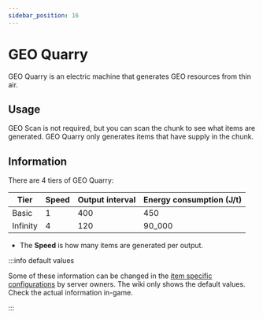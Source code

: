 ```yaml
---
sidebar_position: 16
---
```


# GEO Quarry

GEO Quarry is an electric machine that generates GEO resources from thin air.

## Usage

GEO Scan is not required, but you can scan the chunk to see what items are generated. GEO Quarry only generates items that have supply in the chunk.

## Information

There are 4 tiers of GEO Quarry:

| Tier | Speed | Output interval | Energy consumption (J/t) |
| ---- | ------------ | ------------- | ------------------------ |
| Basic | 1 | 400 | 450 |
| Infinity | 4 | 120 | 90_000 |

- The **Speed** is how many items are generated per output.

:::info default values

Some of these information can be changed in the [item specific configurations](/infinity-expansion-2/config/items) by server owners. The wiki only shows the default values. Check the actual information in-game.

:::
